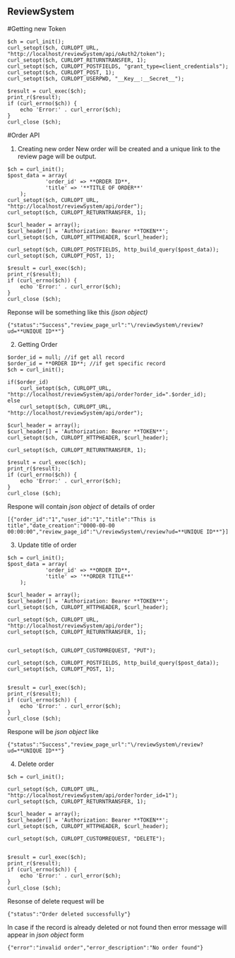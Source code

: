 ## ReviewSystem

#Getting new Token
```
$ch = curl_init();
curl_setopt($ch, CURLOPT_URL, "http://localhost/reviewSystem/api/oAuth2/token");
curl_setopt($ch, CURLOPT_RETURNTRANSFER, 1);
curl_setopt($ch, CURLOPT_POSTFIELDS, "grant_type=client_credentials");
curl_setopt($ch, CURLOPT_POST, 1);
curl_setopt($ch, CURLOPT_USERPWD, "__Key__:__Secret__");

$result = curl_exec($ch);
print_r($result);
if (curl_errno($ch)) {
    echo 'Error:' . curl_error($ch);
}
curl_close ($ch);
```
#Order API
1. Creating new order
New order will be created and a unique link to the review page will be output.
```
$ch = curl_init();
$post_data = array(
			'order_id' => **ORDER ID**,
			'title' => '**TITLE OF ORDER**'
	);
curl_setopt($ch, CURLOPT_URL, "http://localhost/reviewSystem/api/order");
curl_setopt($ch, CURLOPT_RETURNTRANSFER, 1);

$curl_header = array();
$curl_header[] = 'Authorization: Bearer **TOKEN**';
curl_setopt($ch, CURLOPT_HTTPHEADER, $curl_header);

curl_setopt($ch, CURLOPT_POSTFIELDS, http_build_query($post_data));
curl_setopt($ch, CURLOPT_POST, 1);

$result = curl_exec($ch);
print_r($result);
if (curl_errno($ch)) {
    echo 'Error:' . curl_error($ch);
}
curl_close ($ch);
```

Reponse will be something like this *(json object)*
```
{"status":"Success","review_page_url":"\/reviewSystem\/review?ud=**UNIQUE ID**"}
```
2. Getting Order
```
$order_id = null; //if get all record
$order_id = **ORDER ID**; //if get specific record
$ch = curl_init();

if($order_id)
	curl_setopt($ch, CURLOPT_URL, "http://localhost/reviewSystem/api/order?order_id=".$order_id);
else 
	curl_setopt($ch, CURLOPT_URL, "http://localhost/reviewSystem/api/order");

$curl_header = array();
$curl_header[] = 'Authorization: Bearer **TOKEN**';
curl_setopt($ch, CURLOPT_HTTPHEADER, $curl_header);

curl_setopt($ch, CURLOPT_RETURNTRANSFER, 1);

$result = curl_exec($ch);
print_r($result);
if (curl_errno($ch)) {
    echo 'Error:' . curl_error($ch);
}
curl_close ($ch); 
```

Respone will contain *json object* of details of order
```
[{"order_id":"1","user_id":"1","title":"This is title","date_creation":"0000-00-00 00:00:00","review_page_id":"\/reviewSystem\/review?ud=**UNIQUE ID**"}]
```
3. Update title of order
```
$ch = curl_init();
$post_data = array(
			'order_id' => **ORDER ID**,
			'title' => '**ORDER TITLE**'
	);

$curl_header = array();
$curl_header[] = 'Authorization: Bearer **TOKEN**';
curl_setopt($ch, CURLOPT_HTTPHEADER, $curl_header);

curl_setopt($ch, CURLOPT_URL, "http://localhost/reviewSystem/api/order");
curl_setopt($ch, CURLOPT_RETURNTRANSFER, 1);


curl_setopt($ch, CURLOPT_CUSTOMREQUEST, "PUT");

curl_setopt($ch, CURLOPT_POSTFIELDS, http_build_query($post_data));
curl_setopt($ch, CURLOPT_POST, 1);


$result = curl_exec($ch);
print_r($result);
if (curl_errno($ch)) {
    echo 'Error:' . curl_error($ch);
}
curl_close ($ch);
```

Respone will be *json object* like 
```
{"status":"Success","review_page_url":"\/reviewSystem\/review?ud=**UNIQUE ID**"}
```
4. Delete order
```
$ch = curl_init();
	
curl_setopt($ch, CURLOPT_URL, "http://localhost/reviewSystem/api/order?order_id=1");
curl_setopt($ch, CURLOPT_RETURNTRANSFER, 1);

$curl_header = array();
$curl_header[] = 'Authorization: Bearer **TOKEN**';
curl_setopt($ch, CURLOPT_HTTPHEADER, $curl_header);

curl_setopt($ch, CURLOPT_CUSTOMREQUEST, "DELETE");


$result = curl_exec($ch);
print_r($result);
if (curl_errno($ch)) {
    echo 'Error:' . curl_error($ch);
}
curl_close ($ch);
```

Resonse of delete request will be
```
{"status":"Order deleted successfully"}
```

In case if the record is already deleted or not found then error message will appear in *json object* form
```
{"error":"invalid order","error_description":"No order found"}
```
